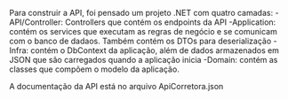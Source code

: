 Para construir a API, foi pensado um projeto .NET com quatro camadas:
	-API/Controller: Controllers que contém os endpoints da API
	-Application: contém os services que executam as regras de negócio e se comunicam com o banco de dadaos. Também contém os DTOs para deserialização
	-Infra: contém o DbContext da aplicação, além de dados armazenados em JSON que são carregados quando a aplicação inicia
	-Domain: contém as classes que compõem o modelo da aplicação.
	
A documentação da API está no arquivo ApiCorretora.json